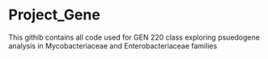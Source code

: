 # Project_Gene

This githib contains all code used for GEN 220 class exploring psuedogene analysis in Mycobacteriaceae and Enterobacteriaceae families
